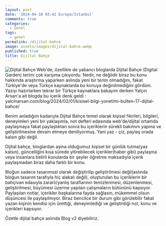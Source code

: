 ```yaml
---
layout: post
date: '2024-04-10 03:42 Europe/Istanbul'
comments: true
categories:
  - Genel
tags:
  - genel
permalink: /dijital-bahce
image: assets/images/dijital-bahce.webp
published: true
title: Dijital Bahçe
---
```

![Dijital Bahçe]({{site.baseurl}}/assets/images/dijital-bahce.webp)
Web'de, özellikle de yabancı bloglarda Dijital Bahçe (Digital Garden) terimi çok karşıma çıkıyordu. Nedir, ne değildir biraz bu konu hakkında araştırma yaparken aslında yeni bir terim olmadığını, fakat Türkiye'de veya Türkçe kaynaklarda bu konuya değinilmediğini gördüm. Yazıyı hazırlarken tekrar bir Türkçe kaynaklara bakayım derken Yalçın Arsan'a ait blogda bu içerik denk geldi : yalcinarsan.com/blog/2024/02/01/kisisel-bilgi-yonetimi-bulten-17-dijital-bahce/

Benim anladığım kadarıyla Dijital Bahçe temel olarak kişisel fikirleri, bilgileri, deneyimleri yeni bir yaklaşımla, not defteri edasında web'de/dijital ortamda paylaşmaya fakat paylaştıktan sonra bu içeriklerin sürekli bakımını yapma ve geliştirilmesine devam etmeye deniliyormuş. Yani yaz - çiz, paylaş orada kalsın gibi değil. 

Dijital bahçe, bloglardan aşina olduğumuz kişisel bir günlük tutma(yaz kalsın), güncelliğini kısa sürede yitirebilecek içerikler(haber gibi) paylaşma veya insanlara belirli konularda bir şeyler öğretme maksadıyla içerik paylaşmadan biraz daha farklı bir konu.

Bloğun sadece tasarımsal olarak değiştirilip geliştirilmesi değil(aslında bloğun tasarım tarafıyla hiç alakalı değil), oluşturulan bu içeriklerin bir bahçivan edasıyla zararlı/yanlış taraflarının temizlenmesi, düzenlenmesi, geliştirilmesi, büyümesi üzerine yapılan çalışmaların bütününü kapsıyor. Paylaşılan notlar, içerikler başkalarına fayda sağlasın, mükemmel olsun düşüncesi ile paylaşılmıyor. Biraz bencilce bir durum gibi görülebilir fakat yazan kişinin kendisi için ürettiği, deneyimlediği ve geliştirdiği not, konu ve içerikleri kapsıyor.

Özetle dijital bahçe aslında Blog v2 diyebiliriz.
